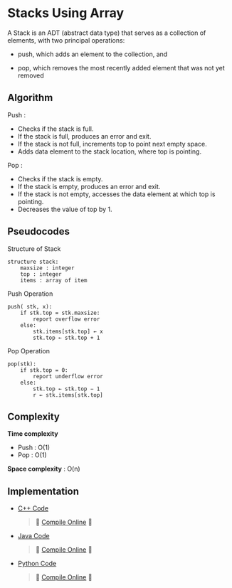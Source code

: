 # Stacks Using Array
A Stack is an ADT (abstract data type) that serves as a collection of elements, with two principal operations:

* push, which adds an element to the collection, and

* pop, which removes the most recently added element that was not yet removed

## Algorithm

Push :

* Checks if the stack is full.
* If the stack is full, produces an error and exit.
* If the stack is not full, increments top to point next empty space.
* Adds data element to the stack location, where top is pointing.

Pop :

* Checks if the stack is empty.
* If the stack is empty, produces an error and exit.
* If the stack is not empty, accesses the data element at which top is pointing.
* Decreases the value of top by 1.

## Pseudocodes

Structure of Stack
```
structure stack:
    maxsize : integer
    top : integer
    items : array of item
```

Push Operation
```
push( stk, x):
    if stk.top = stk.maxsize:
        report overflow error
    else:
        stk.items[stk.top] ← x
        stk.top ← stk.top + 1
```

Pop Operation
```
pop(stk):
    if stk.top = 0:
        report underflow error
    else:
        stk.top ← stk.top − 1
        r ← stk.items[stk.top]
```

## Complexity
**Time complexity**

* Push : O(1)
* Pop : O(1)

**Space complexity** : O(n)

## Implementation
* [C++ Code](https://github.com/jainaman224/Algo_Ds_Notes/blob/master/Stacks_Using_Arrays/Stacks.cpp)

	> :rocket: [Compile Online](https://repl.it/EC29/0) :rocket:

* [Java Code](https://github.com/jainaman224/Algo_Ds_Notes/blob/master/Stacks_Using_Arrays/Stacks.java)

	> :rocket: [Compile Online](https://repl.it/EC27/0) :rocket:

* [Python Code](https://github.com/jainaman224/Algo_Ds_Notes/blob/master/Stacks_Using_Arrays/Stacks.py)

	> :rocket: [Compile Online](https://repl.it/EC21/0) :rocket:
